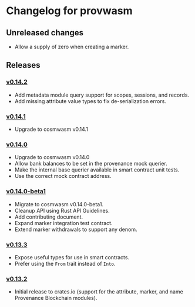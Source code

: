 # Changelog for provwasm

## Unreleased changes

* Allow a supply of zero when creating a marker.

## Releases

### [v0.14.2](https://github.com/provenance-io/provwasm/tree/v0.14.2)

* Add metadata module query support for scopes, sessions, and records.
* Add missing attribute value types to fix de-serialization errors.

### [v0.14.1](https://github.com/provenance-io/provwasm/tree/v0.14.1)

* Upgrade to cosmwasm v0.14.1

### [v0.14.0](https://github.com/provenance-io/provwasm/tree/v0.14.0)

* Upgrade to cosmwasm v0.14.0
* Allow bank balances to be set in the provenance mock querier.
* Make the internal base querier available in smart contract unit tests.
* Use the correct mock contract address.

### [v0.14.0-beta1](https://github.com/provenance-io/provwasm/tree/v0.14.0-beta1)

* Migrate to cosmwasm v0.14.0-beta1.
* Cleanup API using Rust API Guidelines.
* Add contributing document.
* Expand marker integration test contract.
* Extend marker withdrawals to support any denom.

### [v0.13.3](https://github.com/provenance-io/provwasm/tree/v0.13.3)

* Expose useful types for use in smart contracts.
* Prefer using the `From` trait instead of `Into`.

### [v0.13.2](https://github.com/provenance-io/provwasm/tree/v0.13.2)

* Initial release to crates.io (support for the attribute, marker, and name Provenance Blockchain modules).
